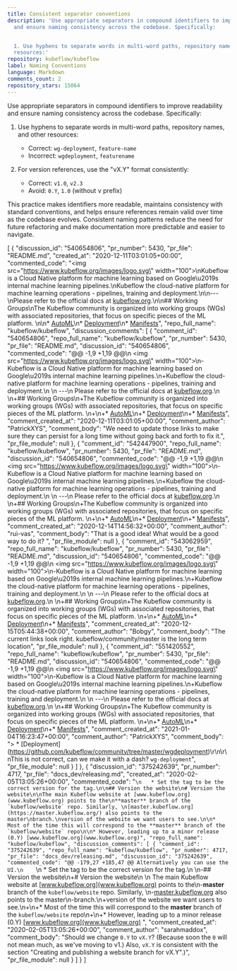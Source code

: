 ```yaml
---
title: Consistent separator conventions
description: 'Use appropriate separators in compound identifiers to improve readability
  and ensure naming consistency across the codebase. Specifically:


  1. Use hyphens to separate words in multi-word paths, repository names, and other
  resources:'
repository: kubeflow/kubeflow
label: Naming Conventions
language: Markdown
comments_count: 2
repository_stars: 15064
---
```


Use appropriate separators in compound identifiers to improve readability and ensure naming consistency across the codebase. Specifically:

1. Use hyphens to separate words in multi-word paths, repository names, and other resources:
   - Correct: `wg-deployment`, `feature-name`
   - Incorrect: `wgdeployment`, `featurename`

2. For version references, use the "vX.Y" format consistently:
   - Correct: `v1.0`, `v2.3`
   - Avoid: `0.Y`, `1.0` (without v prefix)

This practice makes identifiers more readable, maintains consistency with standard conventions, and helps ensure references remain valid over time as the codebase evolves. Consistent naming patterns reduce the need for future refactoring and make documentation more predictable and easier to navigate.


[
  {
    "discussion_id": "540654806",
    "pr_number": 5430,
    "pr_file": "README.md",
    "created_at": "2020-12-11T03:01:05+00:00",
    "commented_code": "<img src=\"https://www.kubeflow.org/images/logo.svg\" width=\"100\">\nKubeflow is a Cloud Native platform for machine learning based on Google\u2019s internal machine learning pipelines.\nKubeflow the cloud-native platform for machine learning operations - pipelines, training and deployment.\n\n---\nPlease refer to the official docs at [kubeflow.org](http://kubeflow.org).\n\n## Working Groups\nThe Kubeflow community is organized into working groups (WGs) with associated repositories, that focus on specific pieces of the ML platform. \n\n* [AutoML](https://github.com/kubeflow/community/tree/master/wg-automl)\n* [Deployment](https://github.com/kubeflow/community/tree/master/wgdeployment)\n* [Manifests](https://github.com/kubeflow/community/tree/master/wg-manifests)",
    "repo_full_name": "kubeflow/kubeflow",
    "discussion_comments": [
      {
        "comment_id": "540654806",
        "repo_full_name": "kubeflow/kubeflow",
        "pr_number": 5430,
        "pr_file": "README.md",
        "discussion_id": "540654806",
        "commented_code": "@@ -1,9 +1,19 @@\n <img src=\"https://www.kubeflow.org/images/logo.svg\" width=\"100\">\n-Kubeflow is a Cloud Native platform for machine learning based on Google\u2019s internal machine learning pipelines.\n+Kubeflow the cloud-native platform for machine learning operations - pipelines, training and deployment.\n \n ---\n Please refer to the official docs at [kubeflow.org](http://kubeflow.org).\n \n+## Working Groups\n+The Kubeflow community is organized into working groups (WGs) with associated repositories, that focus on specific pieces of the ML platform. \n+\n+* [AutoML](https://github.com/kubeflow/community/tree/master/wg-automl)\n+* [Deployment](https://github.com/kubeflow/community/tree/master/wgdeployment)\n+* [Manifests](https://github.com/kubeflow/community/tree/master/wg-manifests)",
        "comment_created_at": "2020-12-11T03:01:05+00:00",
        "comment_author": "PatrickXYS",
        "comment_body": "We need to update those links to make sure they can persist for a long time without going back and forth to fix it.",
        "pr_file_module": null
      },
      {
        "comment_id": "542447900",
        "repo_full_name": "kubeflow/kubeflow",
        "pr_number": 5430,
        "pr_file": "README.md",
        "discussion_id": "540654806",
        "commented_code": "@@ -1,9 +1,19 @@\n <img src=\"https://www.kubeflow.org/images/logo.svg\" width=\"100\">\n-Kubeflow is a Cloud Native platform for machine learning based on Google\u2019s internal machine learning pipelines.\n+Kubeflow the cloud-native platform for machine learning operations - pipelines, training and deployment.\n \n ---\n Please refer to the official docs at [kubeflow.org](http://kubeflow.org).\n \n+## Working Groups\n+The Kubeflow community is organized into working groups (WGs) with associated repositories, that focus on specific pieces of the ML platform. \n+\n+* [AutoML](https://github.com/kubeflow/community/tree/master/wg-automl)\n+* [Deployment](https://github.com/kubeflow/community/tree/master/wgdeployment)\n+* [Manifests](https://github.com/kubeflow/community/tree/master/wg-manifests)",
        "comment_created_at": "2020-12-14T14:56:32+00:00",
        "comment_author": "rui-vas",
        "comment_body": "That is a good idea! What would be a good way to do it? ",
        "pr_file_module": null
      },
      {
        "comment_id": "543062959",
        "repo_full_name": "kubeflow/kubeflow",
        "pr_number": 5430,
        "pr_file": "README.md",
        "discussion_id": "540654806",
        "commented_code": "@@ -1,9 +1,19 @@\n <img src=\"https://www.kubeflow.org/images/logo.svg\" width=\"100\">\n-Kubeflow is a Cloud Native platform for machine learning based on Google\u2019s internal machine learning pipelines.\n+Kubeflow the cloud-native platform for machine learning operations - pipelines, training and deployment.\n \n ---\n Please refer to the official docs at [kubeflow.org](http://kubeflow.org).\n \n+## Working Groups\n+The Kubeflow community is organized into working groups (WGs) with associated repositories, that focus on specific pieces of the ML platform. \n+\n+* [AutoML](https://github.com/kubeflow/community/tree/master/wg-automl)\n+* [Deployment](https://github.com/kubeflow/community/tree/master/wgdeployment)\n+* [Manifests](https://github.com/kubeflow/community/tree/master/wg-manifests)",
        "comment_created_at": "2020-12-15T05:44:38+00:00",
        "comment_author": "Bobgy",
        "comment_body": "The current links look right. kubeflow/community/master is the long term location",
        "pr_file_module": null
      },
      {
        "comment_id": "551420552",
        "repo_full_name": "kubeflow/kubeflow",
        "pr_number": 5430,
        "pr_file": "README.md",
        "discussion_id": "540654806",
        "commented_code": "@@ -1,9 +1,19 @@\n <img src=\"https://www.kubeflow.org/images/logo.svg\" width=\"100\">\n-Kubeflow is a Cloud Native platform for machine learning based on Google\u2019s internal machine learning pipelines.\n+Kubeflow the cloud-native platform for machine learning operations - pipelines, training and deployment.\n \n ---\n Please refer to the official docs at [kubeflow.org](http://kubeflow.org).\n \n+## Working Groups\n+The Kubeflow community is organized into working groups (WGs) with associated repositories, that focus on specific pieces of the ML platform. \n+\n+* [AutoML](https://github.com/kubeflow/community/tree/master/wg-automl)\n+* [Deployment](https://github.com/kubeflow/community/tree/master/wgdeployment)\n+* [Manifests](https://github.com/kubeflow/community/tree/master/wg-manifests)",
        "comment_created_at": "2021-01-04T16:23:47+00:00",
        "comment_author": "PatrickXYS",
        "comment_body": "> * [Deployment] (https://github.com/kubeflow/community/tree/master/wgdeployment)\r\n\r\nThis is not correct, can we make it with a dash? `wg-deployment`",
        "pr_file_module": null
      }
    ]
  },
  {
    "discussion_id": "375242639",
    "pr_number": 4717,
    "pr_file": "docs_dev/releasing.md",
    "created_at": "2020-02-05T13:05:26+00:00",
    "commented_code": "```\n   * Set the tag to be the correct version for the tag.\n\n## Version the website\n# Version the website\n\nThe main Kubeflow website at [www.kubeflow.org](www.kubeflow.org) points to the\n**master** branch of the `kubeflow/website` repo. Similarly, \n[master.kubeflow.org](https://master.kubeflow.org/) also points to the master\nbranch.\nversion of the website we want users to see.\n\n* Most of the time this will correspond to the **master** branch of the `kubeflow/website` repo\n\n* However, leading up to a minor release (0.Y) [www.kubeflow.org](www.kubeflow.org)",
    "repo_full_name": "kubeflow/kubeflow",
    "discussion_comments": [
      {
        "comment_id": "375242639",
        "repo_full_name": "kubeflow/kubeflow",
        "pr_number": 4717,
        "pr_file": "docs_dev/releasing.md",
        "discussion_id": "375242639",
        "commented_code": "@@ -179,27 +185,47 @@ Alternatively you can use the UI.\n    ```\n    * Set the tag to be the correct version for the tag.\n \n-## Version the website\n+# Version the website\n \n The main Kubeflow website at [www.kubeflow.org](www.kubeflow.org) points to the\n-**master** branch of the `kubeflow/website` repo. Similarly, \n-[master.kubeflow.org](https://master.kubeflow.org/) also points to the master\n-branch.\n+version of the website we want users to see.\n+\n+* Most of the time this will correspond to the **master** branch of the `kubeflow/website` repo\n+\n+* However, leading up to a minor release (0.Y) [www.kubeflow.org](www.kubeflow.org) ",
        "comment_created_at": "2020-02-05T13:05:26+00:00",
        "comment_author": "sarahmaddox",
        "comment_body": "Should we change `0.Y` to `vX.Y`? (Because soon the `0` will not mean much, as we've moving to v1.) Also, `vX.Y` is consistent with the section \"Creating and publishing a website branch for vX.Y\".)",
        "pr_file_module": null
      }
    ]
  }
]
